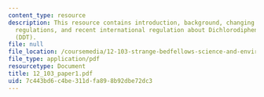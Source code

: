 ```yaml
---
content_type: resource
description: This resource contains introduction, background, changing times, changing
  regulations, and recent international regulation about Dichlorodiphenyltricloroethane
  (DDT).
file: null
file_location: /coursemedia/12-103-strange-bedfellows-science-and-environmental-policy-fall-2005/7c443bd6c4be311dfa898b92dbe72dc3_12_103_paper1.pdf
file_type: application/pdf
resourcetype: Document
title: 12_103_paper1.pdf
uid: 7c443bd6-c4be-311d-fa89-8b92dbe72dc3
---
```

